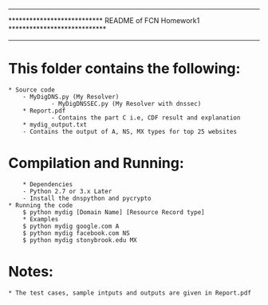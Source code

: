 ********************************************************************************
*************************** README of FCN Homework1 ****************************
********************************************************************************

This folder contains the following:
===================================

	* Source code
		- MyDigDNS.py (My Resolver)
                - MyDigDNSSEC.py (My Resolver with dnssec)
        * Report.pdf
                - Contains the part C i.e, CDF result and explanation
        * mydig_output.txt
		- Contains the output of A, NS, MX types for top 25 websites

Compilation and Running:
=======================

        * Dependencies
		- Python 2.7 or 3.x Later
		- Install the dnspython and pycrypto
	* Running the code 
		$ python mydig [Domain Name] [Resource Record type]
        * Examples
		$ python mydig google.com A
		$ python mydig facebook.com NS
		$ python mydig stonybrook.edu MX

Notes:
======
	
	* The test cases, sample intputs and outputs are given in Report.pdf
